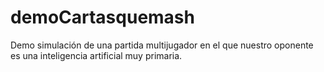 # demoCartasquemash
Demo simulación de una partida multijugador en el que nuestro oponente es una inteligencia artificial muy primaria.
